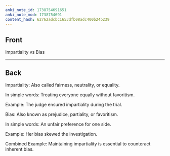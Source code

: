 ```yaml
---
anki_note_id: 1738754691651
anki_note_mod: 1738754691
content_hash: 62762adcbc1653dfb08adc400b24b239
---
```


## Front

Impartiality vs Bias

<hr/>

## Back

Impartiality: Also called fairness, neutrality, or equality.  
  
In simple words: Treating everyone equally without favoritism.  
  
Example: The judge ensured impartiality during the trial.  
  
Bias: Also known as prejudice, partiality, or favoritism.  
  
In simple words: An unfair preference for one side.  
  
Example: Her bias skewed the investigation.  
  
Combined Example: Maintaining impartiality is essential to counteract inherent bias.